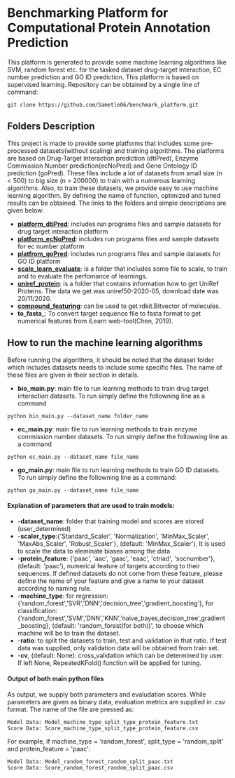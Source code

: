 # Benchmarking Platform for Computational Protein Annotation Prediction

This platform is generated to provide some machine learning algorithms like SVM, random forest etc. for the tasked dataset drug-target interaction, EC number prediction and GO ID prediction. This platform is based on supervised learning. 
Repository can be obtained by a single line of command:
```
git clone https://github.com/Sametle06/benchmark_platform.git
```

## Folders Description

This project is made to provide some platforms that includes some pre-processed datasets(without scaling) and training algorithms. The platforms are based on Drug-Target Interaction prediction (dtiPred), Enzyme Commission Number prediction(ecNoPred) and Gene Ontology ID prediction (goPred). These files include a lot of datasets from small size (n < 500) to big size (n > 200000) to train with a numerous learning algorithms. Also, to train these datasets, we provide easy to use machine learning algorithm. By defining the name of function, optimized and tuned results can be obtained. The links to the folders and simple descriptions are given below:

- **[platform_dtiPred](platform_dtiPred)**: includes run programs files and sample datasets for drug target interaction platform
- **[platform_ecNoPred](platform_ecNoPred)**: includes run programs files and sample datasets for ec number platform
- **[platfrom_goPred](platform_goPred)**: includes run programs files and sample datasets for GO ID platform
- **[scale_learn_evaluate](scale_learn_evaluate)**: is a folder that includes some file to scale, to train and to evaluate the perfomance of learnings.
- **[uniref_protein](uniref_protein)**: is a folder that contains information how to get UniRef Proteins. The data we get was uniref50-2020-05, download date was 20/11/2020.
- **[compound_featuring](compound_featuring)**: can be used to get rdkit.Bitvector of molecules.
- **to_fasta_**: To convert target sequence file to fasta format to get numerical features from iLearn web-tool(Chen, 2019).

## How to run the machine learning algorithms 

Before running the algorithms, it should be noted that the dataset folder which includes datasets needs to include some specific files. The name of these files are given in their section in details.

- **bio_main.py**: main file to run learning methods to train drug target interaction datasets. To run simply define the followning line as a command 
```
python bio_main.py --dataset_name folder_name
```
- **ec_main.py**: main file to run learning methods to train enzyme commission number datasets. To run simply define the followning line as a command
```
python ec_main.py --dataset_name file_name
```
- **go_main.py**: main file to run learning methods to train GO ID datasets. To run simply define the followning line as a command:
```
python go_main.py --dataset_name file_name
```

#### Explanation of parameters that are used to train models:
*    -**dataset_name**: folder that training model and scores are stored (user_determined)
*    -**scaler_type**:{'Standard_Scaler', 'Normalization', 'MinMax_Scaler', 'MaxAbs_Scaler', 'Robust_Scaler'}, (default: 'MinMax_Scaler'), It is used to scale the data to eleminate biases among the data
*    -**protein_feature**: {'paac', 'aac', 'gaac', 'eaac', 'ctriad', 'socnumber'}, (default: 'paac'), numerical feature of targets according to their sequences. If defined datasets do not come from these feature, please define the name of your feature and give a name to your dataset according to naming rule.  
*    -**machine_type**: 
        for regression: {'random_forest','SVR','DNN','decision_tree','gradient_boosting'},
   	    for classification:{'random_forest','SVM','DNN','KNN','naive_bayes,decision_tree',gradient_boosting}, 
   	    (default: 'random_forest(for both))', to choose which machine will be to train the dataset.
*    -**ratio**: to split the datasets to train, test and validation in that ratio. If test data was supplied, only validation data will be obtained from train set.
*    -**cv**, (default: None): cross_validation which can be determined by user. If left None, RepeatedKFold() function will be applied for tuning.


#### Output of both main python files

As output, we supply both parameters and evaludation scores. While parameters are given as binary data, evaluation metrics are supplied in .csv format. The name of the file are pressed as:
```
Model Data: Model_machine_type_split_type_protein_feature.txt
Score Data: Score_machine_type_split_type_protein_feature.csv
```
For example, if machine_type = 'random_forest', split_type = 'random_split' and protein_feature = 'paac':
```
Model Data: Model_random_forest_random_split_paac.txt
Score Data: Score_random_forest_random_split_paac.csv
```





















